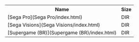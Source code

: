 <table>
<tr><th>Name</th><th>Size</th></tr>
<tr><td>
[Sega Pro](Sega Pro/index.html)
</td><td>DIR</td></tr>
<tr><td>
[Sega Visions](Sega Visions/index.html)
</td><td>DIR</td></tr>
<tr><td>
[Supergame (BR)](Supergame (BR)/index.html)
</td><td>DIR</td></tr>
</table>
